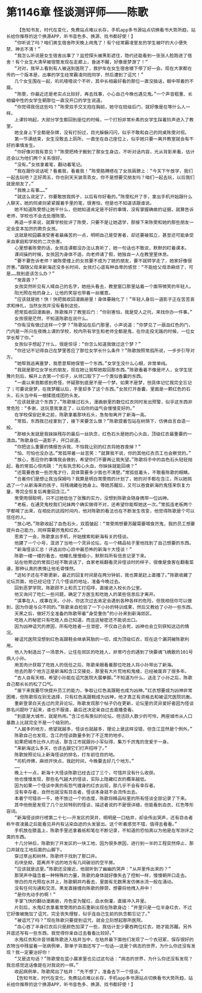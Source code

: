 # 第1146章 怪谈测评师——陈歌
        【告知书友，时代在变化，免费站点难以长存，手机app多书源站点切换看书大势所趋，站长给你推荐的这个换源APP，听书音色多、换源、找书都好使！】
       “你听说了吗？咱们男生宿舍昨天晚上闹鬼了！有个经常霸凌室友的学生被吓的大小便失禁、神志不清！”
       “我怎么听说是女生宿舍出事了？监控探头被黑影遮住，隐约还能看到一张张人脸跑进了宿舍！有个女生大清早被宿管发现在走廊上，昏迷不醒，好像是梦游了！”
       “对对，我早上看到有人被送到医院了，救护车在女生宿舍楼下停了好一会。现在大家都在传的一个版本是，出事的学生经常霸凌同班同学，然后遭到了诅咒！”
       几个女生围在一起，叽叽喳喳说个不听，其中长相最好看的那位一直没插话，眼中带着的不屑。
       “陈雯，你最近还是老实点比较好，再去找事，小心自己今晚也遇见鬼。”一个声音粗重、长相偏中性的女学生朝那位一直没开口的学生说道。
       “你觉得我信这些吗？”陈雯双手交叉抱在胸前，她守在班级后门，就好像是在等什么人一样。
       上课铃响起，大部分学生都回到座位的时候，一个打扮非常朴素的女学生踩着铃声进入了教室。
       她全身上下全都是杂牌，没有打扮过，目光躲躲闪闪，似乎不敢和自己的同桌陈雯对视。
       第一节课结束，女生没敢去上厕所，一直坐在自己座位上，似乎她只要一离开教室就会有不好的事情发生。
       “你好像对我有意见？”陈雯把椅子搬到了那女生身边，不听对话内容，光从背影来看，估计还会以为他们两个关系很好。
       “没有。”女孩拿着笔，翻动着笔记。
       “我在跟你说话呢？看着我，看着我！”陈雯胳膊搭在了女孩肩膀上：“今天下午放学，我们一起去玩吧？正好周五，你也别天天装乖乖女，你不是想要交朋友吗？咱们一起去玩，以后我们就是朋友了。”
       “我晚上有事……”
       “就这么说定了，你要敢放我鸽子，以后有你好看的。”陈雯松开了手，拿出手机开始跟什么人聊天，她的同桌则紧紧握着手里的笔，很害怕，但是也不知道该跟谁说。
       她不知道陈雯想让她干什么，但她知道肯定是不好的事情，没有掌握确凿的证据，就算告诉老师，学校也不会去处理陈雯。
       再退一步来说，就算学校批评了陈雯，只要不是让她退学，那接下来陈雯和她的那些朋友一定会变本加厉的欺负女孩。
       这就是校园霸凌受害者最痛苦的一点，明明自己是受害者，却还要被孤立，甚至还可能承受来自家庭和学校的二次伤害。
       心里想着陈雯的话，女孩连课都没办法认真听了，她一句话也不敢说，默默的盯着课本。
       课间操的时候，女孩因为身体不适，向老师请了假，她独自一人在教室里休息。
       “要不要告诉老师？被陈雯缠上的女孩要不成为了她的朋友，要不就转学走了，她家好像很厉害。”跟随父母来新海还没多长时间，女孩打心底有种自卑的感觉：“不能给父母添麻烦了，可是……我到底该怎么办？”
       “常霏霏？”
       女孩突然听见有人喊自己的名字，她扭头看去，教室窗口那里站着一个面带微笑的年轻人。
       阳光照在他的身上，让他的笑容也带着一丝暖意。
       “应该就是她！快！快把我收回漫画册里！身体要融化了！”年轻人身后一道影子正在苦苦哀求和挣扎，当然女孩并没有看到这些。
       把常孤收回漫画册，陈歌推开了教室后门：“你别害怕，我是受人之托，来找你办一件事。”
       女孩很是茫然，不知道陈歌在说什么。
       “你有没有做过这样一个梦？”陈歌站在后门那里，小声说道：“你梦见了一扇血红色的门，门内是一所只在夜晚上课的学校，校内所有学生和老师全都是鬼，在你走投无路的时候，一位女学长帮了你。”
       女孩似乎想起了什么，很是惊讶：“你怎么知道我做过这个梦？”
       “你还记不记得自己在梦里答应了那位女学长什么条件？”陈歌按照常孤所说，一步步引导对方。
       “她帮我逃离噩梦，我愿意帮她保管一个东西。”女学生没什么心眼，非常单纯。
       “我就是那位女学长的朋友，现在她让我帮她取回那东西。”陈歌看着不像是坏人，女学生犹豫片刻后，解开上衣第一个扣子，从领口取下了一个类似香囊的东西。
       “一直以来我都感到奇怪，怀疑那到底是不是一个梦。如果不是梦，但具体记忆我完全忘记了；可要说是梦，在我梦醒以后，手里却多了这个东西。”女孩打开香囊，里面是一颗红色的石头，石头当中有一根揉搓成团的头发。
       “应该就是这个东西了。”陈歌接过石头，漫画册里的数位红衣同时发出预警，似乎这东西非常危险：“多谢，这玩意我拿走了，以后你的运气会慢慢变好的。”
       在学校保安赶来之前，陈歌拿着那块石头，急匆匆离开了新海一高。
       “常孤，东西我已经拿到了，接下来要怎么做？”陈歌提着包站在树荫下，仿佛自言自语一般。
       “那根头发就是我妹妹残存的最后一丝执念，红色石头是她的心头血，顶级红衣最重要的一滴血。”陈歌身后一道影子，开口说道。
       “你把这么重要的情报告诉我，不怕我让别的红衣将她吞食掉？”
       “怕，可怕也没办法。”常孤带着一丝苦笑：“就算我不说，你的其他红衣员工也会察觉的。”
       “放心，答应你的事情我会做到，希望你们不要再让我失望。”陈歌将手中的血色石头轻轻抛起，看的常孤心惊肉跳：“光有执念和心头血，你妹妹就能回魂？”
       “还需要吞食一些厉鬼才行，具体需要多少我也不清楚。”常孤低着头，不敢看陈歌的眼睛。
       “合着你们是想让我当保姆吗？我算是明白常雯雨的计划了，她的对手都在含江，所以她挑选了一个从新海来的孩子，将残魂藏在她身上。等她苏醒后，又可以吞食新海的鬼怪来恢复力量，等完全恢复后再重回含江。”
       常雯雨很聪明，只不过她低估了张雅的实力，没想到陈歌会随身携带一位凶神。
       “老板，在通灵鬼校我们兄妹两个确实做得不对，还希望你能帮她这一次。”常孤连老板两个字都喊了出来，在相处的这段时间内，他对陈歌的看法也在不断发生改变，他觉得陈歌是个可以信任的人。
       “放心吧。”陈歌收起了血色石头，双眉皱起：“常雯雨想要苏醒需要喂食厉鬼，我的员工想要提升自己能力，同样需要厉鬼和红衣。”
       思索了一会，陈歌拿出手机，开始搜索和新海有关的怪谈。
       他建了一个小号，混进了当地一个灵异论坛，在一个精品帖子里他找到了自己想要的东西。
       “新海怪谈汇总！评选出你心目中最恐怖的新海十大怪谈！”
       陈歌一楼一楼的看去，他瞳孔慢慢缩小，默默将所有信息记录下来。
       站在他旁边的常孤已经不敢说话了，自家老板翻看灵异怪谈时的样子，很像是食客在翻看菜谱，那种认真的表情让他毛骨悚然。
       “这帖子还在不断更新，最近的回复时间是在两分钟前，我也算是赶上直播了。”陈歌收藏了论坛页面，他已经记住了几个怪谈的地址，准备今晚过去。
       回到恶梦学院，陈歌顾不上和员工打招呼，直接进入校长办公室。
       他又询问了吃仁一些问题，确定了方医生和吃姓人的某些信息后才离开。
       “谋事在人，成事在天。小孙，你这次过去肯定会遇到各种各样的危险，但我相信你可以做到，因为你是与众不同的。”陈歌亲自检验了一下小孙的特训成果，然后又教给了小孙一些东西。
       天黑之后，做好万全准备的陈歌带着“身受重伤”的小孙来到新海郊区。
       吃姓人的秘密只有吃姓人自己知道，而且这秘密还不能说出口。
       因为凶神诅咒的原因，所有吃姓者一旦泄密，不仅自己会死，凶神也会立刻获知这边的情况。
       被诅咒医院没想到红色高跟鞋会继承冥胎的一切，成为顶级红衣，现在这个漏洞被陈歌利用。
       他人为制造出了一场意外，让住在郊区的吃姓人，非常巧合的遇到了快要魂飞魄散的101号病人小孙。
       用苦肉计获取了吃姓人的信任之后，陈歌亲眼看着那位吃姓人将小孙带出了新海。
       他去的那个地方正是新海和含江交接处，那里有大片荒地和鬼楼，已经被废弃了很多年。
       “吉人自有天相，希望小孙能在诅咒医院大展拳脚。”不知道为什么，送走了小孙之后，陈歌自己都长长的松了口气。
       “接下来我要尽快提升员工的能力，争取让红色高跟鞋也成为凶神。”红衣想要成为凶神非常困难，但陈歌现在别无选择，只有红色高跟鞋成为凶神，他才真正有资格去和被诅咒医院抗衡。
       重新登录白天去过的灵异论坛，陈歌发现那个帖子仍在更新，论坛里的灵异爱好者因为怪谈排名问题吵了起来，谁也不服谁，最后还决定亲自过去直播查看。
       “到底是大城市，就是热闹。”含江也有类似的论坛，但活跃人数少的可怜，两座城市从人口基数上比就完全不是一个级别的。
       “人越多的地方，绝望就越多，怪谈也就越多，理论上是这样没错，但含江显然是个例外。”
       陈歌自己也发现，含江的怪谈数量多到了不正常的地步。
       如果把城市比作人的话，那含江市就跟孙小军似得，集万千厉鬼的宠爱于一身。
       “来新海这么多天，也该去跟它们打声招呼了。”
       陈歌按照论坛上新海怪谈的排名，打车前往目的地。
       “司机师傅，麻烦开快点，我赶时间，今晚要去好几个地方。”
       ……
       晚上十一点，新海十大怪谈陈歌已经去过了三个，可惜并没有什么收获。
       他也慢慢发现，那些名气越大的怪谈，实际上隐藏红衣的概率越低。
       因为如果一个怪谈中真的有怨气缠身的红衣出现，那几乎不会有幸存者。
       没有幸存者，自然也就没有目击者，怪谈本身就不会流传出去。
       本着宁可错杀一千，绝不放过一个的态度，陈歌将精品帖里的所有怪谈全部记录了下来。
       其中他倒是发现了几个比较特别的怪谈，描述者说的不是很详细，但能看到血衣、红色等形容词。
       “新海怪谈排行榜第二十七——开发区的哭井，明明是一口枯井，却会传出哭声，还有目击者称午夜凌晨之后能看见井内有沾染血迹的头发冒出。这个听着感觉不错，值得去看看。”
       手机放在膝盖上，陈歌手里还拿着纸和笔在不断记录，不知道的恐怕真以为他是在写测评之类的东西。
       十几分钟后，陈歌到了开发区的一块工地，因为很多原因，进行到一半的工程突然停止，那口井就在工地后面的山脚下。
       穿过草丛和树林，陈歌终于找到了那口井。
       石块垒砌，距离井不远的地方有几间破旧的空平房。
       “应该就是这里。”陈歌还没接近，他就听到了幽幽的哭声：“从井里传出来的？”
       那哭声中蕴含着一种特殊的力量，陈歌的身体就好像失去了控制一样，慢慢朝井口走去。
       惨白的月光照在水井上，陈歌朝井内看去，里面有无数黑发仿佛水流一般在涌动。
       没有任何沟通和交流，黑发直接缠向陈歌的脖颈，想要将他拽入井中！
       “是你先动手的啊！”
       手掌飞快的翻动漫画册，月色变为猩红，血水倒灌，直接冲入井里。
       片刻后，水鬼红衣拿着常雯雨的血石重新出现在陈歌身边：“井里只是一位半身红衣，不过它好像被施加了诅咒，完全丧失理智，似乎连自己生前的执念都忘记了。”
       “被诅咒了吗？”现在陈歌只要提到诅咒，就会立刻想起那所医院。
       “血心吞了半身红衣后只是颜色加深了一些，我估计至少要吞两位红衣，她才能苏醒。另外井底还写有一些东西，我觉得你亲自过去看看比较好。”
       水鬼红衣和许音领着陈歌进入枯井当中，在枯井最下面他们发现了一个衣冠冢，保存很好的衣物当中残留着一张病例单，那单子背面还写了一句话——这是个病态的世界，为什么你还没有发现？我一定要治好你！
       “又是这句话？”陈歌曾在蓝小晨家里也见过这句话：“病态的世界，为什么你还没有发现？我总感觉这话像是在对我说的一样。”
       收起病例单，陈歌爬出了枯井：“先不想了，准备去下一个怪谈。”
       【告知书友，时代在变化，免费站点难以长存，手机app多书源站点切换看书大势所趋，站长给你推荐的这个换源APP，听书音色多、换源、找书都好使！】